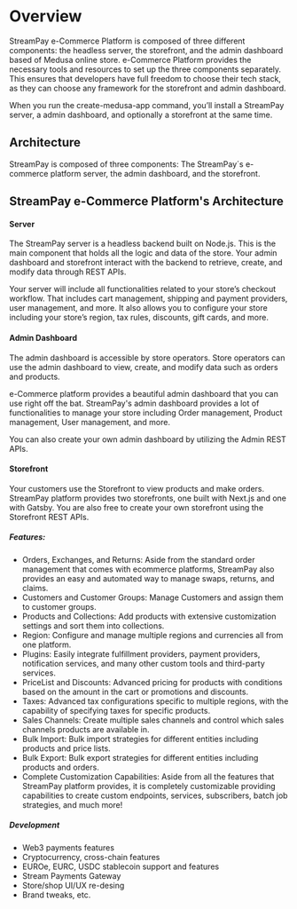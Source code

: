 # Overview

StreamPay e-Commerce Platform is composed of three different components: the headless server, the storefront, and the admin dashboard based of Medusa online store.
e-Commerce Platform provides the necessary tools and resources to set up the three components separately. This ensures that developers have full freedom to choose their tech stack, as they can choose any framework for the storefront and admin dashboard.

When you run the create-medusa-app command, you’ll install a StreamPay server, a admin dashboard, and optionally a storefront at the same time.

## Architecture

StreamPay is composed of three components: The StreamPay´s e-commerce platform server, the admin dashboard, and the storefront.


## StreamPay e-Commerce Platform's Architecture

#### Server
The StreamPay server is a headless backend built on Node.js. This is the main component that holds all the logic and data of the store. Your admin dashboard and storefront interact with the backend to retrieve, create, and modify data through REST APIs.

Your server will include all functionalities related to your store’s checkout workflow. That includes cart management, shipping and payment providers, user management, and more. It also allows you to configure your store including your store’s region, tax rules, discounts, gift cards, and more.

#### Admin Dashboard

The admin dashboard is accessible by store operators. Store operators can use the admin dashboard to view, create, and modify data such as orders and products.

e-Commerce platform provides a beautiful admin dashboard that you can use right off the bat. StreamPay's admin dashboard provides a lot of functionalities to manage your store including Order management, Product management, User management, and more.

You can also create your own admin dashboard by utilizing the Admin REST APIs.

#### Storefront

Your customers use the Storefront to view products and make orders. StreamPay platform provides two storefronts, one built with Next.js and one with Gatsby. You are also free to create your own storefront using the Storefront REST APIs.

##### Features:
- Orders, Exchanges, and Returns: Aside from the standard order management that comes with ecommerce platforms, StreamPay also provides an easy and automated way to manage swaps, returns, and claims.
- Customers and Customer Groups: Manage Customers and assign them to customer groups.
- Products and Collections: Add products with extensive customization settings and sort them into collections.
- Region: Configure and manage multiple regions and currencies all from one platform.
- Plugins: Easily integrate fulfillment providers, payment providers, notification services, and many other custom tools and third-party services.
- PriceList and Discounts: Advanced pricing for products with conditions based on the amount in the cart or promotions and discounts.
- Taxes: Advanced tax configurations specific to multiple regions, with the capability of specifying taxes for specific products.
- Sales Channels: Create multiple sales channels and control which sales channels products are available in.
- Bulk Import: Bulk import strategies for different entities including products and price lists.
- Bulk Export: Bulk export strategies for different entities including products and orders.
- Complete Customization Capabilities: Aside from all the features that StreamPay platform provides, it is completely customizable providing capabilities to create custom endpoints, services, subscribers, batch job strategies, and much more!

##### Development

- Web3 payments features
- Cryptocurrency, cross-chain features
- EUROe, EURC, USDC stablecoin support and features
- Stream Payments Gateway
- Store/shop UI/UX re-desing
- Brand tweaks, etc.

